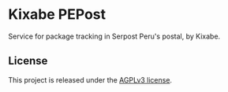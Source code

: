 # Kixabe PEPost

Service for package tracking in Serpost Peru's postal, by Kixabe.

## License

This project is released under the [AGPLv3 license](license.txt).
